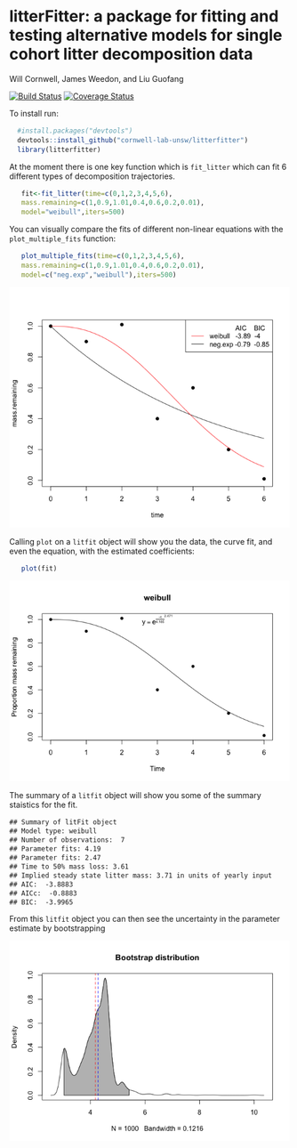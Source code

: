 # litterFitter: a package for fitting and testing alternative models for single cohort litter decomposition data
Will Cornwell, James Weedon, and Liu Guofang  

[![Build Status](https://travis-ci.org/cornwell-lab-unsw/litterfitter.svg?branch=master)](https://travis-ci.org/cornwell-lab-unsw/litterfitter) [![Coverage Status](https://coveralls.io/repos/cornwell-lab-unsw/litterfitter/badge.svg?branch=master&service=github)](https://coveralls.io/github/cornwell-lab-unsw/litterfitter?branch=master)

To install run:


```r
  #install.packages("devtools")
  devtools::install_github("cornwell-lab-unsw/litterfitter")
  library(litterfitter)
```
At the moment there is one key function which is `fit_litter` which can fit 6 different types of decomposition trajectories.  


```r
   fit<-fit_litter(time=c(0,1,2,3,4,5,6),
   mass.remaining=c(1,0.9,1.01,0.4,0.6,0.2,0.01),
   model="weibull",iters=500)
```

You can visually compare the fits of different non-linear equations with the `plot_multiple_fits` function:


```r
   plot_multiple_fits(time=c(0,1,2,3,4,5,6),
   mass.remaining=c(1,0.9,1.01,0.4,0.6,0.2,0.01),
   model=c("neg.exp","weibull"),iters=500)
```

![](readme_files/figure-html/unnamed-chunk-3-1.png) 

Calling `plot` on a `litfit` object will show you the data, the curve fit, and even the equation, with the estimated coefficients:


```r
   plot(fit)
```

![](readme_files/figure-html/unnamed-chunk-4-1.png) 

The summary of a `litfit` object will show you some of the summary staistics for the fit.


```
## Summary of litFit object
## Model type: weibull 
## Number of observations:  7 
## Parameter fits: 4.19 
## Parameter fits: 2.47 
## Time to 50% mass loss: 3.61 
## Implied steady state litter mass: 3.71 in units of yearly input 
## AIC:  -3.8883 
## AICc:  -0.8883 
## BIC:  -3.9965
```

From this `litfit` object you can then see the uncertainty in the parameter estimate by bootstrapping

![](readme_files/figure-html/unnamed-chunk-6-1.png) 


